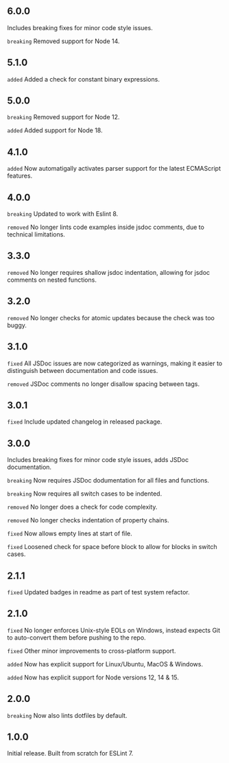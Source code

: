 ## 6.0.0
Includes breaking fixes for minor code style issues.

`breaking` Removed support for Node 14.

## 5.1.0
`added` Added a check for constant binary expressions.

## 5.0.0
`breaking` Removed support for Node 12.

`added` Added support for Node 18.

## 4.1.0
`added` Now automatigally activates parser support for the latest ECMAScript features.

## 4.0.0
`breaking` Updated to work with Eslint 8.

`removed` No longer lints code examples inside jsdoc comments, due to technical limitations.

## 3.3.0
`removed` No longer requires shallow jsdoc indentation, allowing for jsdoc comments on nested functions.

## 3.2.0
`removed` No longer checks for atomic updates because the check was too buggy.

## 3.1.0
`fixed` All JSDoc issues are now categorized as warnings, making it easier to distinguish between documentation and code issues.

`removed` JSDoc comments no longer disallow spacing between tags.

## 3.0.1
`fixed` Include updated changelog in released package.

## 3.0.0
Includes breaking fixes for minor code style issues, adds JSDoc documentation.

`breaking` Now requires JSDoc dodumentation for all files and functions.

`breaking` Now requires all switch cases to be indented.

`removed` No longer does a check for code complexity.

`removed` No longer checks indentation of property chains.

`fixed` Now allows empty lines at start of file.

`fixed` Loosened check for space before block to allow for blocks in switch cases.

## 2.1.1
`fixed` Updated badges in readme as part of test system refactor.

## 2.1.0
`fixed` No longer enforces Unix-style EOLs on Windows, instead expects Git to auto-convert them before pushing to the repo.

`fixed` Other minor improvements to cross-platform support.

`added` Now has explicit support for Linux/Ubuntu, MacOS & Windows.

`added` Now has explicit support for Node versions 12, 14 & 15.

## 2.0.0
`breaking` Now also lints dotfiles by default.

## 1.0.0
Initial release. Built from scratch for ESLint 7.
